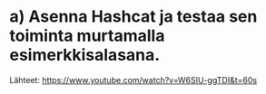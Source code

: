 














# a) Asenna Hashcat ja testaa sen toiminta murtamalla esimerkkisalasana.

















Lähteet:
https://www.youtube.com/watch?v=W6SIU-ggTDI&t=60s
